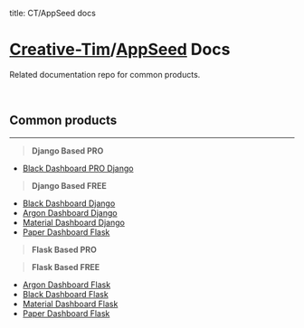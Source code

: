 
title: CT/AppSeed docs

# [Creative-Tim](https://www.creative-tim.com/)/[AppSeed](https://appseed.us/) Docs

Related documentation repo for common products.

<br />

## Common products
---

> **Django Based PRO**

- [Black Dashboard PRO Django](/products/black-dashboard-pro-django/)

> **Django Based FREE**

- [Black Dashboard Django](/products/black-dashboard-django/)
- [Argon Dashboard Django](/products/argon-dashboard-django/)
- [Material Dashboard Django](/products/material-dashboard-django/)
- [Paper Dashboard Flask](/products/paper-dashboard-django/)

> **Flask Based PRO**

> **Flask Based FREE**

- [Argon Dashboard Flask](/products/argon-dashboard-flask/)
- [Black Dashboard Flask](/products/black-dashboard-flask/)
- [Material Dashboard Flask](/products/material-dashboard-flask/)
- [Paper Dashboard Flask](/products/paper-dashboard-flask/)
